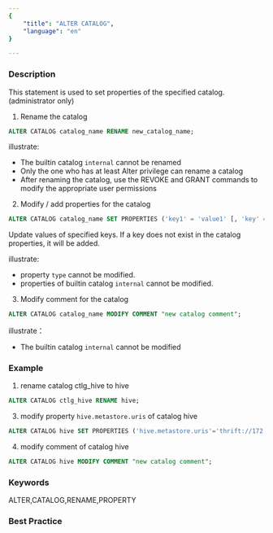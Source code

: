 ```yaml
---
{
    "title": "ALTER CATALOG",
    "language": "en"
}

---
```


<!--
Licensed to the Apache Software Foundation (ASF) under one
or more contributor license agreements.  See the NOTICE file
distributed with this work for additional information
regarding copyright ownership.  The ASF licenses this file
to you under the Apache License, Version 2.0 (the
"License"); you may not use this file except in compliance
with the License.  You may obtain a copy of the License at

  http://www.apache.org/licenses/LICENSE-2.0

Unless required by applicable law or agreed to in writing,
software distributed under the License is distributed on an
"AS IS" BASIS, WITHOUT WARRANTIES OR CONDITIONS OF ANY
KIND, either express or implied.  See the License for the
specific language governing permissions and limitations
under the License.
-->





### Description

This statement is used to set properties of the specified catalog. (administrator only)

1) Rename the catalog

```sql
ALTER CATALOG catalog_name RENAME new_catalog_name;
```

illustrate:

- The builtin catalog `internal` cannot be renamed
- Only the one who has at least Alter privilege can rename a catalog
- After renaming the catalog, use the REVOKE and GRANT commands to modify the appropriate user permissions

2) Modify / add properties for the catalog

```sql
ALTER CATALOG catalog_name SET PROPERTIES ('key1' = 'value1' [, 'key' = 'value2']); 
```

Update values of specified keys. If a key does not exist in the catalog properties, it will be added. 

illustrate:

- property `type` cannot be modified.
- properties of builtin catalog `internal` cannot be modified.

3) Modify comment for the catalog

```sql
ALTER CATALOG catalog_name MODIFY COMMENT "new catalog comment";
```

illustrate：

- The builtin catalog `internal` cannot be modified

### Example

1. rename catalog ctlg_hive to hive

  ```sql
  ALTER CATALOG ctlg_hive RENAME hive;
  ```

3. modify property `hive.metastore.uris` of catalog hive

  ```sql
  ALTER CATALOG hive SET PROPERTIES ('hive.metastore.uris'='thrift://172.21.0.1:9083');
  ```

4. modify comment of catalog hive

  ```sql
  ALTER CATALOG hive MODIFY COMMENT "new catalog comment";
  ```

### Keywords

ALTER,CATALOG,RENAME,PROPERTY

### Best Practice

